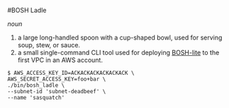 #BOSH Ladle

*noun*

1. a large long-handled spoon with a cup-shaped bowl, used for serving soup, stew, or sauce.
2. a small single-command CLI tool used for deploying [BOSH-lite](http://github.com/cloudfoundry/bosh-lite) to the first VPC in an AWS account.


```
$ AWS_ACCESS_KEY_ID=ACKACKACKACKACKACK \
AWS_SECRET_ACCESS_KEY=foo+bar \
./bin/bosh_ladle \
--subnet-id 'subnet-deadbeef' \
--name 'sasquatch'
```